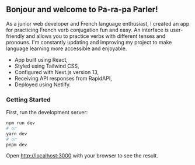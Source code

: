 ## Bonjour and welcome to Pa-ra-pa Parler!

As a junior web developer and French language enthusiast, I created an app for practicing French verb conjugation fun and easy. An
interface is user-friendly and allows you to practice verbs with different tenses and pronouns. I'm constantly updating and improving my project to make language learning more accessible and enjoyable.

- App built using React,
- Styled using Tailwind CSS,
- Configured with Next.js version 13,
- Receiving API responses from RapidAPI,
- Deployed using Netlify.  

### Getting Started

First, run the development server:

```bash
npm run dev
# or
yarn dev
# or
pnpm dev
```

Open [http://localhost:3000](http://localhost:3000) with your browser to see the result.
